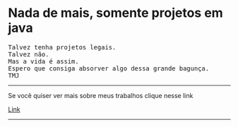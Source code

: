 <html>
<body>
  
<h1>Nada de mais, somente projetos em java</h1> 
<pre>Talvez tenha projetos legais.
Talvez não.
Mas a vida é assim.
Espero que consiga absorver algo dessa grande bagunça.
TMJ </pre>
  <hr>
<p> Se você quiser ver mais sobre meus trabalhos clique nesse link </p>
<a href="https://github.com/fanilinho22/Portfolio">Link</a>
<hr>
  
</body>
</html>
